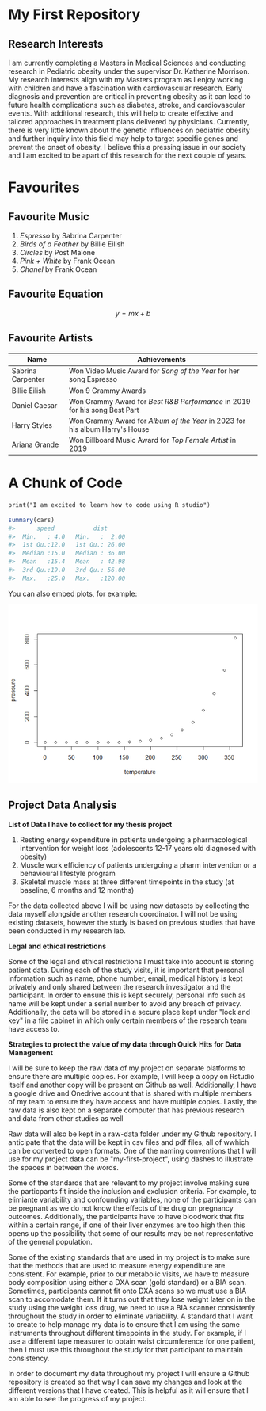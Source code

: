 
<!-- README.md is generated from README.Rmd. Please edit that file -->

# My First Repository

## Research Interests

I am currently completing a Masters in Medical Sciences and conducting research in Pediatric obesity under the supervisor Dr. Katherine Morrison. My research interests align with my Masters program as I enjoy working with children and have a fascination with cardiovascular research. Early diagnosis and prevention are critical in preventing obesity as it can lead to future health complications such as diabetes, stroke, and cardiovascular events. With additional research, this will help to create effective and tailored approaches in treatment plans delivered by physicians. Currently, there is very little known about the genetic influences on pediatric obesity and further inquiry into this field may help to target specific genes and prevent the onset of obesity. I believe this a pressing issue in our society and I am excited to be apart of this research for the next couple of years.

# Favourites

## Favourite Music

1.  *Espresso* by Sabrina Carpenter
2.  *Birds of a Feather* by Billie Eilish
3.  *Circles* by Post Malone
4.  *Pink + White* by Frank Ocean
5.  *Chanel* by Frank Ocean

## Favourite Equation

$$
y = mx + b 
$$

## Favourite Artists

| Name | Achievements |
|------------------------------------|------------------------------------|
| Sabrina Carpenter | Won Video Music Award for *Song of the Year* for her song Espresso |
| Billie Eilish | Won 9 Grammy Awards |
| Daniel Caesar | Won Grammy Award for *Best R&B Performance* in 2019 for his song Best Part |
| Harry Styles | Won Grammy Award for *Album of the Year* in 2023 for his album Harry's House |
| Ariana Grande | Won Billboard Music Award for *Top Female Artist* in 2019 |

# A Chunk of Code

```{r}
print("I am excited to learn how to code using R studio")
```


<!-- badges: start -->
<!-- badges: end -->



``` r
summary(cars)
#>      speed           dist       
#>  Min.   : 4.0   Min.   :  2.00  
#>  1st Qu.:12.0   1st Qu.: 26.00  
#>  Median :15.0   Median : 36.00  
#>  Mean   :15.4   Mean   : 42.98  
#>  3rd Qu.:19.0   3rd Qu.: 56.00  
#>  Max.   :25.0   Max.   :120.00
```

You can also embed plots, for example:

![](README_files/figure-gfm/pressure-1.png)<!-- -->

## Project Data Analysis 

**List of Data I have to collect for my thesis project** 
1. Resting energy expenditure in patients undergoing a pharmacological intervention for weight loss (adolescents 12-17 years old diagnosed with obesity)
2. Muscle work efficiency of patients undergoing a pharm intervention or a behavioural lifestyle program
3. Skeletal muscle mass at three different timepoints in the study (at baseline, 6 months and 12 months)

For the data collected above I will be using new datasets by collecting the data myself alongside another research coordinator. I will not be using existing datasets, however the study is based on previous studies that have been conducted in my research lab.

**Legal and ethical restrictions**

Some of the legal and ethical restrictions I must take into account is storing patient data. During each of the study visits, it is important that personal information such as name, phone number, email, medical history is kept privately and only shared between the research investigator and the participant. In order to ensure this is kept securely, personal info such as name will be kept under a serial number to avoid any breach of privacy. Additionally, the data will be stored in a secure place kept under "lock and key" in a file cabinet in which only certain members of the research team have access to. 

**Strategies to protect the value of my data through Quick Hits for Data Management** 

I will be sure to keep the raw data of my project on separate platforms to ensure there are multiple copies. For example, I will keep a copy on Rstudio itself and another copy will be present on Github as well. Additionally, I have a google drive and Onedrive account that is shared with multiple members of my team to ensure they have access and have multiple copies. Lastly, the raw data is also kept on a separate computer that has previous research and data from other studies as well 

Raw data will also be kept in a raw-data folder under my Github repository. I anticipate that the data will be kept in csv files and pdf files, all of wwhich can be converted to open formats. One of the naming conventions that I will use for my project data can be "my-first-project", using dashes to illustrate the spaces in between the words. 

Some of the standards that are relevant to my project involve making sure the particpants fit inside the inclusion and exclusion criteria. For example, to elimiante variability and confounding variables, none of the participants can be pregnant as we do not know the effects of the drug on pregnancy outcomes. Additionally, the participants have to have bloodwork that fits within a certain range, if one of their liver enzymes are too high then this opens up the possibility that some of our results may be not representative of the general population. 

Some of the existing standards that are used in my project is to make sure that the methods that are used to measure energy expenditure are consistent. For example, prior to our metabolic visits, we have to measure body composition using either a DXA scan (gold standard) or a BIA scan. Sometimes, participants cannot fit onto DXA scans so we must use a BIA scan to accomodate them. If it turns out that they lose weight later on in the study using the weight loss drug, we need to use a BIA scanner consistenly throughout the study in order to eliminate variability. A standard that I want to create to help manage my data is to ensure that I am using the same instruments throughout different timepoints in the study. For example, if I use a different tape measurer to obtain waist circumference for one patient, then I must use this throughout the study for that participant to maintain consistency. 

In order to document my data throughout my project I will ensure a Github repository is created so that way I can save my changes and look at the different versions that I have created. This is helpful as it will ensure that I am able to see the progress of my project. 

